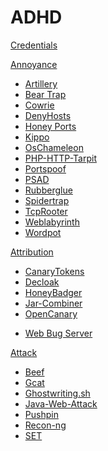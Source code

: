 # ADHD

[Credentials](ADHD/Credentials.md)

[Annoyance]()

  - [Artillery](Tools/Annoyance/Artillery.md)
  - [Bear Trap](Tools/Annoyance/BearTrap.md)
  - [Cowrie](Tools/Annoyance/Cowrie.md)
  - [DenyHosts](Tools/Annoyance/DenyHosts.md)
  - [Honey Ports](Tools/Annoyance/HoneyPorts.md)
  - [Kippo](Tools/Annoyance/Kippo.md)
  - [OsChameleon](Tools/Annoyance/OsChameleon.md)
  - [PHP-HTTP-Tarpit](Tools/Annoyance/PHP-HTTP-Tarpit.md)
  - [Portspoof](Tools/Annoyance/Portspoof.md)
  - [PSAD](Tools/Annoyance/PSAD.md)
  - [Rubberglue](Tools/Annoyance/Rubberglue.md)
  - [Spidertrap](Tools/Annoyance/Spidertrap.md)
  - [TcpRooter](Tools/Annoyance/TCPRooter.md)
  - [Weblabyrinth](Tools/Annoyance/Weblabyrinth.md)
  - [Wordpot](Tools/Annoyance/Wordpot.md)

[Attribution]()

  - [CanaryTokens](Tools/Attribution/CanaryTokens.md)
  - [Decloak](Tools/Attribution/Decloak.md)
  - [HoneyBadger](Tools/Attribution/HoneyBadger.md)
  - [Jar-Combiner](Tools/Attribution/Jar-Combiner.md)
  - [OpenCanary](Tools/Attribution/OpenCanary.md)
  <!--- [RITA](Tools/Attribution/RITA.md)-->
  - [Web Bug Server](Tools/Attribution/WebBugServer.md)

[Attack]()

  - [Beef](Tools/Attack/Beef.md)
  - [Gcat](Tools/Attack/Gcat.md)
  - [Ghostwriting.sh](Tools/Attack/Ghostwriting.md)
  - [Java-Web-Attack](Tools/Attack/Java-Web-Attack.md)
  - [Pushpin](Tools/Attack/Pushpin.md)
  - [Recon-ng](Tools/Attack/Recon-ng.md)
  - [SET](Tools/Attack/SET.md)
<!--
[HoneyDrive]()

  - [Conpot](HoneyDrive/Conpot.md)
  - [Dionaea](HoneyDrive/Dionaea.md)
  - [Thug](HoneyDrive/Thug.md)
-->

<!--
[Windows]()

  - [Kansa](Windows/Kansa.md)
  - [OsFuscate](Windows/OsFuscate.md)
  - [Powercat](Windows/Powercat.md)
  - [Software Restriction Policies](Windows/SRP.md)
-->
